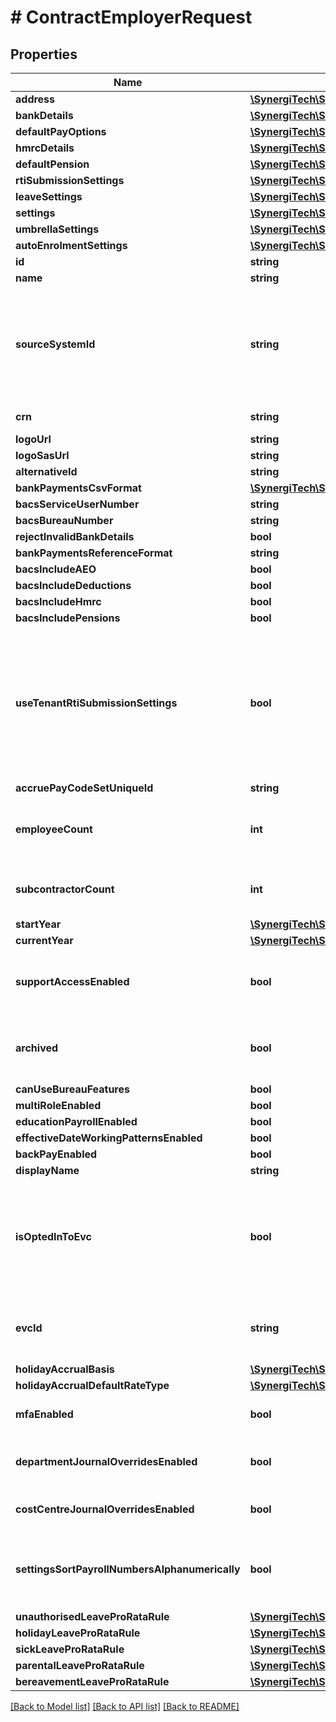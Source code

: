 # # ContractEmployerRequest

## Properties

Name | Type | Description | Notes
------------ | ------------- | ------------- | -------------
**address** | [**\SynergiTech\Staffology\Model\ContractAddress**](ContractAddress.md) |  | [optional]
**bankDetails** | [**\SynergiTech\Staffology\Model\ContractBankDetails**](ContractBankDetails.md) |  | [optional]
**defaultPayOptions** | [**\SynergiTech\Staffology\Model\ContractPayOptionsRequest**](ContractPayOptionsRequest.md) |  | [optional]
**hmrcDetails** | [**\SynergiTech\Staffology\Model\ContractHmrcDetailsRequest**](ContractHmrcDetailsRequest.md) |  | [optional]
**defaultPension** | [**\SynergiTech\Staffology\Model\ContractPensionSelectionRequest**](ContractPensionSelectionRequest.md) |  | [optional]
**rtiSubmissionSettings** | [**\SynergiTech\Staffology\Model\ContractRtiSubmissionSettingsRequest**](ContractRtiSubmissionSettingsRequest.md) |  | [optional]
**leaveSettings** | [**\SynergiTech\Staffology\Model\ContractEmployerLeaveSettingsRequest**](ContractEmployerLeaveSettingsRequest.md) |  | [optional]
**settings** | [**\SynergiTech\Staffology\Model\ContractEmployerSettingsRequest**](ContractEmployerSettingsRequest.md) |  | [optional]
**umbrellaSettings** | [**\SynergiTech\Staffology\Model\ContractUmbrellaSettingsRequest**](ContractUmbrellaSettingsRequest.md) |  | [optional]
**autoEnrolmentSettings** | [**\SynergiTech\Staffology\Model\ContractAutoEnrolmentSettingsRequest**](ContractAutoEnrolmentSettingsRequest.md) |  | [optional]
**id** | **string** |  | [optional]
**name** | **string** |  | [optional]
**sourceSystemId** | **string** | [readonly] Can only be given a value when the employer is created. It can then never be changed.  Used by external systems so they can store an immutable reference | [optional]
**crn** | **string** | Company Registration Number | [optional]
**logoUrl** | **string** |  | [optional]
**logoSasUrl** | **string** |  | [optional]
**alternativeId** | **string** |  | [optional]
**bankPaymentsCsvFormat** | [**\SynergiTech\Staffology\Model\BankPaymentInstructionsCsvFormat**](BankPaymentInstructionsCsvFormat.md) |  | [optional]
**bacsServiceUserNumber** | **string** |  | [optional]
**bacsBureauNumber** | **string** |  | [optional]
**rejectInvalidBankDetails** | **bool** |  | [optional]
**bankPaymentsReferenceFormat** | **string** |  | [optional]
**bacsIncludeAEO** | **bool** |  | [optional]
**bacsIncludeDeductions** | **bool** |  | [optional]
**bacsIncludeHmrc** | **bool** |  | [optional]
**bacsIncludePensions** | **bool** |  | [optional]
**useTenantRtiSubmissionSettings** | **bool** | If the Tenant for this employer has Bureau Features enabled then they can set RtiSubmissionSettings to be used across multiple employers.  If this is set to true then those settings will be used instead of any set at the Employer level | [optional]
**accruePayCodeSetUniqueId** | **string** |  | [optional]
**employeeCount** | **int** | [readonly] The number of Employees this Employer has, including CIS Subcontractors. | [optional]
**subcontractorCount** | **int** | [readonly] The number of CIS Subcontractors this Employer has. | [optional]
**startYear** | [**\SynergiTech\Staffology\Model\TaxYear**](TaxYear.md) |  | [optional]
**currentYear** | [**\SynergiTech\Staffology\Model\TaxYear**](TaxYear.md) |  | [optional]
**supportAccessEnabled** | **bool** | If set to true then the support team can access this employer to help resolve  support queries | [optional]
**archived** | **bool** | A flag to indicate whather or not the employer is Archived, ie no longer actively used | [optional]
**canUseBureauFeatures** | **bool** |  | [optional]
**multiRoleEnabled** | **bool** |  | [optional]
**educationPayrollEnabled** | **bool** |  | [optional]
**effectiveDateWorkingPatternsEnabled** | **bool** |  | [optional]
**backPayEnabled** | **bool** |  | [optional]
**displayName** | **string** |  | [optional]
**isOptedInToEvc** | **bool** | [readonly] Indicates whether or not the Employer is opted in to the Employee Verification Programme.  Value can only be changed by its dedicated API end point. | [optional]
**evcId** | **string** | If set then this will be used as the Employer ID sent to EVC in place of the standard EmployerId. | [optional]
**holidayAccrualBasis** | [**\SynergiTech\Staffology\Model\HolidayAccrual**](HolidayAccrual.md) |  | [optional]
**holidayAccrualDefaultRateType** | [**\SynergiTech\Staffology\Model\HolidayAccrualDefaultRateType**](HolidayAccrualDefaultRateType.md) |  | [optional]
**mfaEnabled** | **bool** | if set to true requires all users to setup MFA  support queries | [optional]
**departmentJournalOverridesEnabled** | **bool** | Enables the journal overrides for departments, if set to true. | [optional]
**costCentreJournalOverridesEnabled** | **bool** | Enables the journal overrides for cost centre, if set to true. | [optional]
**settingsSortPayrollNumbersAlphanumerically** | **bool** | Enables the default sorting to be alphanumerically for payroll code, if set to true else numerical sorting will be applied | [optional]
**unauthorisedLeaveProRataRule** | [**\SynergiTech\Staffology\Model\LeaveProRataRule**](LeaveProRataRule.md) |  | [optional]
**holidayLeaveProRataRule** | [**\SynergiTech\Staffology\Model\LeaveProRataRule**](LeaveProRataRule.md) |  | [optional]
**sickLeaveProRataRule** | [**\SynergiTech\Staffology\Model\LeaveProRataRule**](LeaveProRataRule.md) |  | [optional]
**parentalLeaveProRataRule** | [**\SynergiTech\Staffology\Model\LeaveProRataRule**](LeaveProRataRule.md) |  | [optional]
**bereavementLeaveProRataRule** | [**\SynergiTech\Staffology\Model\LeaveProRataRule**](LeaveProRataRule.md) |  | [optional]

[[Back to Model list]](../../README.md#models) [[Back to API list]](../../README.md#endpoints) [[Back to README]](../../README.md)
